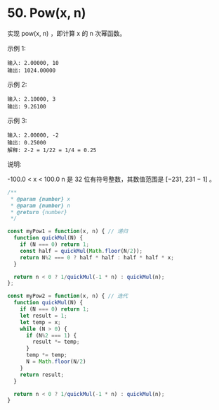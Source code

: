 # 50. Pow(x, n)

实现 pow(x, n) ，即计算 x 的 n 次幂函数。

示例 1:
```
输入: 2.00000, 10
输出: 1024.00000
```
示例 2:
```
输入: 2.10000, 3
输出: 9.26100
```
示例 3:
```
输入: 2.00000, -2
输出: 0.25000
解释: 2-2 = 1/22 = 1/4 = 0.25
```
说明:

-100.0 < x < 100.0
n 是 32 位有符号整数，其数值范围是 [−231, 231 − 1] 。

```js
/**
 * @param {number} x
 * @param {number} n
 * @return {number}
 */

const myPow1 = function(x, n) { // 递归
  function quickMul(N) {
    if (N === 0) return 1;
    const half = quickMul(Math.floor(N/2));
    return N%2 === 0 ? half * half : half * half * x;
  }

  return n < 0 ? 1/quickMul(-1 * n) : quickMul(n);
};

const myPow2 = function(x, n) { // 迭代
  function quickMul(N) {
    if (N === 0) return 1;
    let result = 1;
    let temp = x;
    while (N > 0) {
      if (N%2 === 1) {
        result *= temp;
      }
      temp *= temp;
      N = Math.floor(N/2)
    }
    return result;
  }

  return n < 0 ? 1/quickMul(-1 * n) : quickMul(n);
}


```

